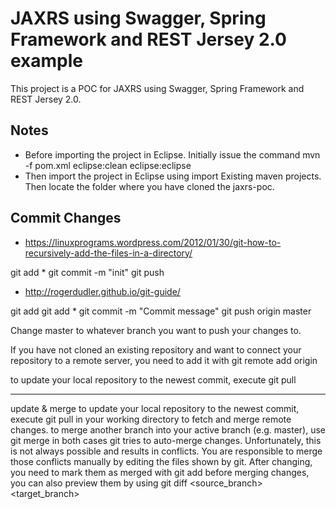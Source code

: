 JAXRS using Swagger, Spring Framework and REST Jersey 2.0 example
=================
This project is a POC for JAXRS using Swagger, Spring Framework and REST Jersey 2.0.

Notes
-------------

* Before importing the project in Eclipse. Initially issue the command mvn -f pom.xml eclipse:clean eclipse:eclipse
* Then import the project in Eclipse using import Existing maven projects. Then locate the folder where you have cloned the jaxrs-poc.


Commit Changes
--------------

* https://linuxprograms.wordpress.com/2012/01/30/git-how-to-recursively-add-the-files-in-a-directory/

git add *
git commit -m "init"
git push


* http://rogerdudler.github.io/git-guide/

git add <filename>
git add *
git commit -m "Commit message"
git push origin master

Change master to whatever branch you want to push your changes to.

If you have not cloned an existing repository and want to connect your repository to a remote server, you need to add it with
git remote add origin <server>

to update your local repository to the newest commit, execute 
git pull

--------

update & merge
to update your local repository to the newest commit, execute 
git pull
in your working directory to fetch and merge remote changes.
to merge another branch into your active branch (e.g. master), use
git merge <branch>
in both cases git tries to auto-merge changes. Unfortunately, this is not always possible and results in conflicts. You are responsible to merge those conflicts manually by editing the files shown by git. After changing, you need to mark them as merged with
git add <filename>
before merging changes, you can also preview them by using
git diff <source_branch> <target_branch>
